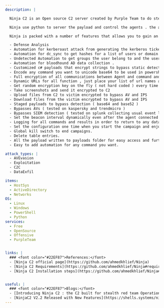 ```yaml
---
description: |

  Ninja C2 is an Open source C2 server created by Purple Team to do stealthy computer and Active directoty enumeration without being detected by SIEM and AVs , Ninja still in beta version and when the stable version released it will contains many more stealthy techinques and anti-forensic to create a real challenge for blue team to make sure all the defenses configured correctly and they can detect sophisticated attacks.

  Ninja use python to server the payload and control the agents . the agents are based on C# and powershell which can bypass leading AVs . Ninja comunicate with the agents in secure channel encrpyted with AES-256 and the key is not hard coded but randomly generated on the campaign start , every agent connect to the C2 get the key and if the C2 restarted a new key will be used by all old agents and the new. Ninja also randomize the callback URLs for every campaign to bypass static detection. 

  Ninja is packed with a number of features that allows you to gain an insight into your upcoming engagement before you actually need to deploy your full aresenal or tools and techniques, such as-

  - Defense Analysis
  - Automation for kerberoast attack from generating the kerberos tickets to extracting the SPN hashes  into hashcat format.
  - Automation for dc_sync to get hashes for a list of users or domain admin group.
  - Undetected Automation to get groups the user belong to and the users member in a group. 
  - Automation for bloodhound AD data collection .
  - Customized c# payloads that encrypt strings to bypass static detection.
  - Encode any command you want to unicode base64 to be used in powershell encoded commands.
  - Full encryption of all communications between Agent and command and control to bypass AV and IPS detection.
  - Dynamic URLs for all function , just place your list of url names and the c2 will use it randomly to bypass any static detection.
  - Get random encryption key on the fly ( not hard coded ) every time the agent connect ( even reconnection needs a new key )
  - Take screenshots and send it encrypted to C2
  - Upload files from C2 to victim encrypted to bypass AV and IPS
  - Download files from the victim encrypted to bypass AV and IPS
  - Staged payloads to bypass detection ( base64 and base52 )
  - Bypasses AVs ( tested on kaspersky and trendmicro )
  - Bypasses SIEM detection ( tested on splunk collecting usual event logs along with sysmon logs ) not tested on powershell v5 script block and module logging ( will be done in the next release ).
  - Set the beacon interval dynamically even after the agent connected and provide a starting beacon interval in the campaign start configurations
  - Logging for all commands and results in order to return to any data you missed in your operation.
  - Set the configuration one time when you start the campaign and enjoy.
  - Global kill switch to end campaigns.
  - Delete table entries.
  - All the payload written to payloads folder for easy access and further customization.
  - Easy to add automation for any command you want.

attack_types: |
  - AVEvasion
  - Exploitation
  - C2C
  - DataExfil

items:
  - HostSys
  - ActiveDirectory
  - Networks
OS:
  - Linux
  - Windows
  - PowerShell
  - Python
services:
  - Free
  - OpenSource
  - Offensive
  - PurpleTeam


links: |
  ### <font color="#22EF87">References:</font>
  - [Ninja C2 official page](https://github.com/ahmedkhlief/Ninja)
  - [Ninja C2 Requirements](https://github.com/ahmedkhlief/Ninja#requirement)
  - [Ninja C2 Installation steps](https://github.com/ahmedkhlief/Ninja#installation)


useful: |
  ### <font color="#22EF87">Blogs:</font>
  - [Introducing Ninja C2 : the C2 built for stealth red team Operations](https://shells.systems/introducing-ninja-c2-the-c2-built-for-stealth-red-team-operations/)
  - [NinjaC2 V2.2 Released with New Features](https://shells.systems/ninjac2-v2-2-released-with-new-features/)
---
```


